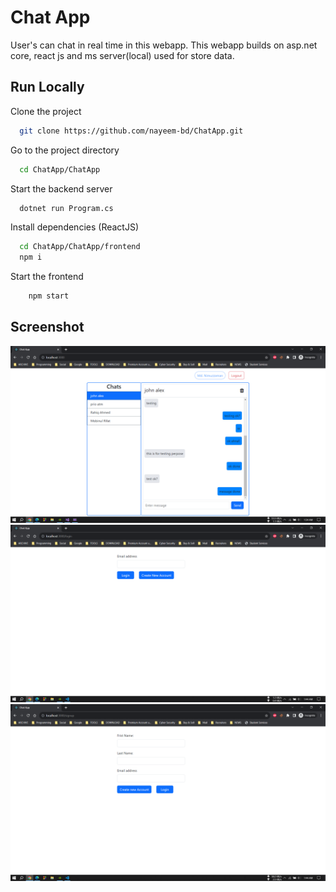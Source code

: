 
# Chat App

User's can chat in real time in this webapp.
This webapp builds on asp.net core, react js and ms server(local) used for store data.



## Run Locally

Clone the project

```bash
  git clone https://github.com/nayeem-bd/ChatApp.git
```

Go to the project directory

```bash
  cd ChatApp/ChatApp
```

Start the backend server

```bash
  dotnet run Program.cs
```
Install dependencies (ReactJS)

```bash
  cd ChatApp/ChatApp/frontend
  npm i
```
Start the frontend

```bash
    npm start
```
## Screenshot

![HomePage Screenshot](https://github.com/nayeem-bd/ChatApp/blob/main/ChatApp/Screenshot/screenshot.png)
![LogInPage Screenshot](https://github.com/nayeem-bd/ChatApp/blob/main/ChatApp/Screenshot/LoginPage.png)
![SignUpPage Screenshot](https://github.com/nayeem-bd/ChatApp/blob/main/ChatApp/Screenshot/SignUpPage.png)
